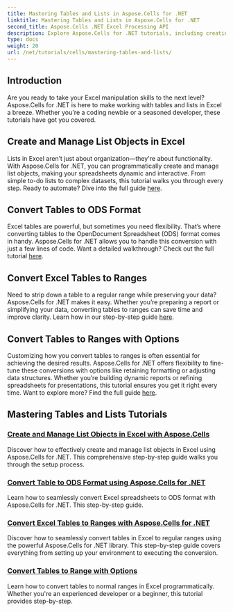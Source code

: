 ```yaml
---
title: Mastering Tables and Lists in Aspose.Cells for .NET
linktitle: Mastering Tables and Lists in Aspose.Cells for .NET
second_title: Aspose.Cells .NET Excel Processing API
description: Explore Aspose.Cells for .NET tutorials, including creating and managing list objects, converting tables to ranges, and converting to ODS format step-by-step.
type: docs
weight: 20
url: /net/tutorials/cells/mastering-tables-and-lists/
---
```

## Introduction

Are you ready to take your Excel manipulation skills to the next level? Aspose.Cells for .NET is here to make working with tables and lists in Excel a breeze. Whether you're a coding newbie or a seasoned developer, these tutorials have got you covered.

## Create and Manage List Objects in Excel  
Lists in Excel aren’t just about organization—they're about functionality. With Aspose.Cells for .NET, you can programmatically create and manage list objects, making your spreadsheets dynamic and interactive. From simple to-do lists to complex datasets, this tutorial walks you through every step. Ready to automate? Dive into the full guide [here](./create-and-manage-list-object/).  

## Convert Tables to ODS Format  
Excel tables are powerful, but sometimes you need flexibility. That’s where converting tables to the OpenDocument Spreadsheet (ODS) format comes in handy. Aspose.Cells for .NET allows you to handle this conversion with just a few lines of code. Want a detailed walkthrough? Check out the full tutorial [here](./convert-table-to-ods-format/).  

## Convert Excel Tables to Ranges  
Need to strip down a table to a regular range while preserving your data? Aspose.Cells for .NET makes it easy. Whether you’re preparing a report or simplifying your data, converting tables to ranges can save time and improve clarity. Learn how in our step-by-step guide [here](./convert-excel-tables-to-range/).  

## Convert Tables to Ranges with Options  

Customizing how you convert tables to ranges is often essential for achieving the desired results. Aspose.Cells for .NET offers flexibility to fine-tune these conversions with options like retaining formatting or adjusting data structures. Whether you’re building dynamic reports or refining spreadsheets for presentations, this tutorial ensures you get it right every time. Want to explore more? Find the full guide [here](./convert-tables-to-range-with-options/).  

## Mastering Tables and Lists Tutorials
### [Create and Manage List Objects in Excel with Aspose.Cells](./create-and-manage-list-object/)
Discover how to effectively create and manage list objects in Excel using Aspose.Cells for .NET. This comprehensive step-by-step guide walks you through the setup process.
### [Convert Table to ODS Format using Aspose.Cells for .NET](./convert-table-to-ods-format/)
Learn how to seamlessly convert Excel spreadsheets to ODS format with Aspose.Cells for .NET. This step-by-step guide.
### [Convert Excel Tables to Ranges with Aspose.Cells for .NET](./convert-excel-tables-to-range/)
Discover how to seamlessly convert tables in Excel to regular ranges using the powerful Aspose.Cells for .NET library. This step-by-step guide covers everything from setting up your environment to executing the conversion.
### [Convert Tables to Range with Options](./convert-tables-to-range-with-options/)
Learn how to convert tables to normal ranges in Excel programmatically. Whether you're an experienced developer or a beginner, this tutorial provides step-by-step.
